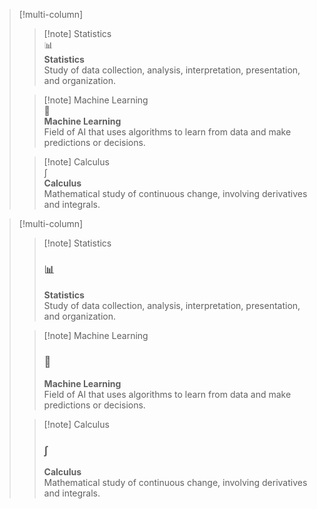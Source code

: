 
> [!multi-column]
>
>> [!note] Statistics  
>> 📊  
>> **Statistics**  
>> Study of data collection, analysis, interpretation, presentation, and organization.
>
>> [!note] Machine Learning  
>> 🤖  
>> **Machine Learning**  
>> Field of AI that uses algorithms to learn from data and make predictions or decisions.
>
>> [!note] Calculus  
>> ∫  
>> **Calculus**  
>> Mathematical study of continuous change, involving derivatives and integrals.




> [!multi-column]
>
>> [!note] Statistics  
>> ### 📊  
>> **Statistics**  
>> Study of data collection, analysis, interpretation, presentation, and organization.
>
>> [!note] Machine Learning  
>> ### 🤖  
>> **Machine Learning**  
>> Field of AI that uses algorithms to learn from data and make predictions or decisions.
>
>> [!note] Calculus  
>> ### ∫  
>> **Calculus**  
>> Mathematical study of continuous change, involving derivatives and integrals.
